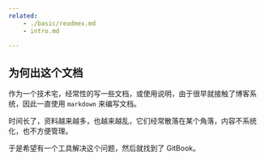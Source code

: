```yaml
---
related:
    - ./basic/readmex.md
    - intro.md

---
```


## 为何出这个文档

作为一个技术宅，经常性的写一些文档，或使用说明，由于很早就接触了博客系统，因此一直使用 `markdown` 来编写文档。

时间长了，资料越来越多，也越来越乱，它们经常散落在某个角落，内容不系统化，也不方便管理。

于是希望有一个工具解决这个问题，然后就找到了 GitBook。
